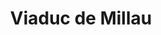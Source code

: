 ---
guid: "53cea26d3ce3"
title: "Viaduc de Millau"
latlng: "44.077532, 3.022837"
videoId: "KtdTLPCdIww" 
---